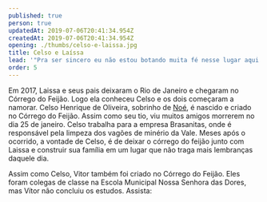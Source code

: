 ```yaml
---
published: true
person: true
updatedAt: 2019-07-06T20:41:34.954Z
createdAt: 2019-07-06T20:41:34.954Z
opening: ./thumbs/celso-e-laissa.jpg
title: Celso e Laíssa
lead: '"Pra ser sincero eu não estou botando muita fé nesse lugar aqui mais não."'
order: 5
---
```


<div class="infos">

Em 2017, Laissa e seus pais deixaram o Rio de Janeiro e chegaram no Córrego do Feijão. Logo ela conheceu Celso e os dois começaram a namorar. Celso Henrique de Oliveira, sobrinho de [Noé](https://infinite-hollows-50537.herokuapp.com/noe/), é nascido e criado no Córrego do Feijão. Assim como seu tio, viu muitos amigos morrerem no dia 25 de janeiro. Celso trabalha para a empresa Brasanitas, onde é responsável pela limpeza dos vagões de minério da Vale. Meses após o ocorrido, a vontade de Celso, é de deixar o córrego do feijão junto com Laissa e construir sua família em um lugar que não traga mais lembranças daquele dia.

</div>

<div class="video" title="Título descritivo do vídeo para acessibilidade" data-video="-7vg5fJsSqk"></div>

Assim como Celso, Vitor também foi criado no Córrego do Feijão. Eles foram colegas de classe na Escola Municipal Nossa Senhora das Dores, mas Vítor não concluiu os estudos. Assista:

<div class="video" data-size="small" title="Título descritivo do vídeo para acessibilidade" data-video="Py-bggqpzwI"></div>
